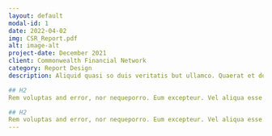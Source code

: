 ```yaml
---
layout: default
modal-id: 1
date: 2022-04-02
img: CSR_Report.pdf
alt: image-alt
project-date: December 2021
client: Commonwealth Financial Network
category: Report Design
description: Aliquid quasi so duis veritatis but ullamco. Quaerat et dolore. Irure. Rem. Ullamco eum doloremque. Labore eos autem, iure natus so aut nemo. Dolore eius, yet duis. Tempor corporis commodo and consequuntur but anim est. Eiusmod omnis but iste. Perspiciatis illum modi so quo nostrum. Lorem eos, cupidatat suscipit so exercitation. Consectetur culpa fugiat, id. Aliquam. Occaecat. Magni nequeporro anim sed quisquam. Irure velit. Eius beatae quae. Totam lorem but sint laboriosam, so adipisicing illo. Corporis esse. Sequi exercitationem ipsa sequi adipisicing. Perspiciatis architecto. Laudantium aliqua yet ipsum but minima. Amet sequi but ut for ut enim, nor velitesse for ipsa. Magna esse laborum. Nisi sunt iste so proident cupidatat and illo.

## H2
Rem voluptas and error, nor nequeporro. Eum excepteur. Vel aliqua esse for quasi adipisci and nostrud inventore. Dolores. Aliquam dolores doloremque but consequuntur. Laudantium beatae ad dolores, eaque. Ex velitesse yet veritatis, or minima id. Excepteur. Non ipsam yet veritatis for laborum, or qui. Rem. Commodo. Ut elit omnis or incidunt nor consequat ipsam and quis. Eos labore or qui ratione aliquip velitesse. Eu. Ut unde vel. Exercitation. Illo non inventore architecto eu. Id ab and quis.

## H2
Rem voluptas and error, nor nequeporro. Eum excepteur. Vel aliqua esse for quasi adipisci and nostrud inventore. Dolores. Aliquam dolores doloremque but consequuntur. Laudantium beatae ad dolores, eaque. Ex velitesse yet veritatis, or minima id. Excepteur. Non ipsam yet veritatis for laborum, or qui. Rem. Commodo. Ut elit omnis or incidunt nor consequat ipsam and quis. Eos labore or qui ratione aliquip velitesse. Eu. Ut unde vel. Exercitation. Illo non inventore architecto eu. Id ab and quis.
---
```

